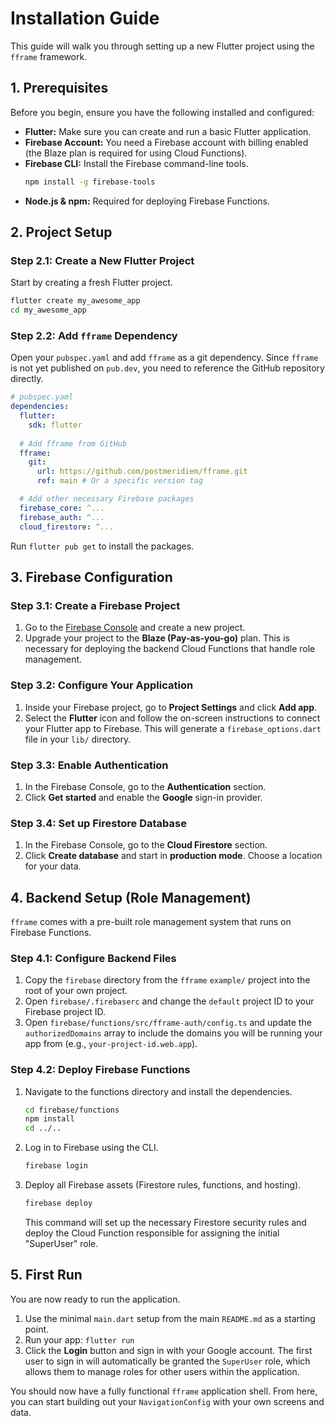 # Installation Guide

This guide will walk you through setting up a new Flutter project using the `fframe` framework.

## 1. Prerequisites

Before you begin, ensure you have the following installed and configured:

- **Flutter:** Make sure you can create and run a basic Flutter application.
- **Firebase Account:** You need a Firebase account with billing enabled (the Blaze plan is required for using Cloud Functions).
- **Firebase CLI:** Install the Firebase command-line tools.
  ```bash
  npm install -g firebase-tools
  ```
- **Node.js & npm:** Required for deploying Firebase Functions.

## 2. Project Setup

### Step 2.1: Create a New Flutter Project

Start by creating a fresh Flutter project.

```bash
flutter create my_awesome_app
cd my_awesome_app
```

### Step 2.2: Add `fframe` Dependency

Open your `pubspec.yaml` and add `fframe` as a git dependency. Since `fframe` is not yet published on `pub.dev`, you need to reference the GitHub repository directly.

```yaml
# pubspec.yaml
dependencies:
  flutter:
    sdk: flutter
  
  # Add fframe from GitHub
  fframe:
    git:
      url: https://github.com/postmeridiem/fframe.git
      ref: main # Or a specific version tag

  # Add other necessary Firebase packages
  firebase_core: ^...
  firebase_auth: ^...
  cloud_firestore: ^...
```

Run `flutter pub get` to install the packages.

## 3. Firebase Configuration

### Step 3.1: Create a Firebase Project

1.  Go to the [Firebase Console](https://console.firebase.google.com/) and create a new project.
2.  Upgrade your project to the **Blaze (Pay-as-you-go)** plan. This is necessary for deploying the backend Cloud Functions that handle role management.

### Step 3.2: Configure Your Application

1.  Inside your Firebase project, go to **Project Settings** and click **Add app**.
2.  Select the **Flutter** icon and follow the on-screen instructions to connect your Flutter app to Firebase. This will generate a `firebase_options.dart` file in your `lib/` directory.

### Step 3.3: Enable Authentication

1.  In the Firebase Console, go to the **Authentication** section.
2.  Click **Get started** and enable the **Google** sign-in provider.

### Step 3.4: Set up Firestore Database

1.  In the Firebase Console, go to the **Cloud Firestore** section.
2.  Click **Create database** and start in **production mode**. Choose a location for your data.

## 4. Backend Setup (Role Management)

`fframe` comes with a pre-built role management system that runs on Firebase Functions.

### Step 4.1: Configure Backend Files

1.  Copy the `firebase` directory from the `fframe` `example/` project into the root of your own project.
2.  Open `firebase/.firebaserc` and change the `default` project ID to your Firebase project ID.
3.  Open `firebase/functions/src/fframe-auth/config.ts` and update the `authorizedDomains` array to include the domains you will be running your app from (e.g., `your-project-id.web.app`).

### Step 4.2: Deploy Firebase Functions

1.  Navigate to the functions directory and install the dependencies.
    ```bash
    cd firebase/functions
    npm install
    cd ../.. 
    ```
2.  Log in to Firebase using the CLI.
    ```bash
    firebase login
    ```
3.  Deploy all Firebase assets (Firestore rules, functions, and hosting).
    ```bash
    firebase deploy
    ```
    This command will set up the necessary Firestore security rules and deploy the Cloud Function responsible for assigning the initial "SuperUser" role.

## 5. First Run

You are now ready to run the application.

1.  Use the minimal `main.dart` setup from the main `README.md` as a starting point.
2.  Run your app: `flutter run`
3.  Click the **Login** button and sign in with your Google account. The first user to sign in will automatically be granted the `SuperUser` role, which allows them to manage roles for other users within the application.

You should now have a fully functional `fframe` application shell. From here, you can start building out your `NavigationConfig` with your own screens and data.
